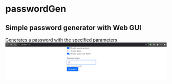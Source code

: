 # passwordGen
## Simple password generator with Web GUI
Generates a password with the specified parameters
![The San Juan Mountains are beautiful!](/images/Screenshot_1.png "GUI")
